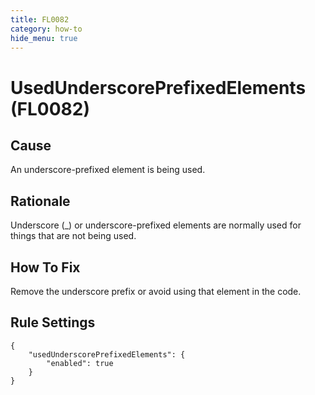 ```yaml
---
title: FL0082
category: how-to
hide_menu: true
---
```


# UsedUnderscorePrefixedElements (FL0082)

## Cause

An underscore-prefixed element is being used.

## Rationale

Underscore (_) or underscore-prefixed elements are normally used for things that are not being used.

## How To Fix

Remove the underscore prefix or avoid using that element in the code.

## Rule Settings

    {
        "usedUnderscorePrefixedElements": {
            "enabled": true
        }
    }

